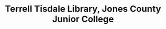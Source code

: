 ---
layout: repo
title: "Terrell Tisdale Library, Jones County Junior College"
id: 23348
permalink: repos/23348/
---